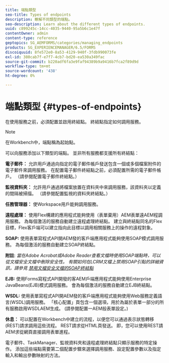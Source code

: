 ```yaml
---
title: 端點類型
seo-title: Types of endpoints
description: 瞭解不同類型的端點。
seo-description: Learn about the different types of endpoints.
uuid: c899245c-14cc-4035-9440-95a5b6c1e47f
contentOwner: admin
content-type: reference
geptopics: SG_AEMFORMS/categories/managing_endpoints
products: SG_EXPERIENCEMANAGER/6.5/FORMS
discoiquuid: 8fe572e0-8a53-4129-940f-3fdb990073fe
exl-id: 380cab7f-e7f7-4cb7-bd20-ea530a349fac
source-git-commit: b220adf6fa3e9faf94389b9a9416b7fca2f89d9d
workflow-type: tm+mt
source-wordcount: '438'
ht-degree: 0%

---
```


# 端點類型 {#types-of-endpoints}

在使用服務之前，必須配置並啟用終結點。 終結點指定如何調用服務。

>[!NOTE]
>
>在Workbench中，端點稱為起始點。

可以向服務添加以下類型的端點。 並非所有服務都支援所有終結點：

**電子郵件：** 允許用戶通過向指定的電子郵件帳戶發送包含一個或多個檔案附件的電子郵件來調用服務。 在配置電子郵件終結點之前，必須配置所需的電子郵件帳戶。 （請參閱配置電子郵件終結點。）

**監視資料夾：** 允許用戶通過將檔案放置在資料夾中來調用服務，該資料夾以定義的間隔被掃描。 （請參閱配置監視的資料夾終結點。）

**任務管理器：** 使Workspace用戶能夠調用服務。

**遠程處理：** 使用Flex構建的應用程式能夠使用（表單棄用）AEM表單遠AEM程調用服務。 為每個激活的服務自動建立遠程處理終結點。 建立與終結點同名的Flex目標，Flex客戶端可以建立指向此目標以調用相關服務上的操作的遠程對象。

**SOAP:** 使用表單寫程式API開AEM發的客戶端應用程式能夠使用SOAP模式調用服務。 為每個激活的服務自動建立SOAP終結點。

**附註**: *當在Adobe Acrobat或Adobe Reader查看文檔時使用SOAP端點時，可以從文檔安全文檔中刪除安全性。 有關如何在LCRM文檔上禁用SOAP引點的詳細資訊，請參見 [禁用文檔安全文檔的SOAP終結點](/help/forms/using/admin-help/configuring-client-server-options.md#disable-soap-endpoints-for-document-security-documents)*

**EJB:** 使用Forms寫程式API開發的客AEM戶端應用程式能夠使用Enterprise JavaBeans(EJB)模式調用服務。 會為每個激活的服務自動建立EJB終結點。

**WSDL:** 使用表單寫程式API開AEM發的客戶端應用程式能夠使用Web服務定義語言(WSDL)調用服務。 「核心配置」頁包含一個選項，用於為屬於表單一部分的所有服務啟用WSDLAEM生成。 (請參閱配置一AEM般表單設定。)

**休息：** 可以配置在Workbench中建立的流程，以便您可以通過表示狀態轉移(REST)請求調用這些流程。 REST請求從HTML頁發送。 即，您可以使用REST請AEM求從網頁直接調用表單進程。

電子郵件、TaskManager、監視資料夾和遠程處理終結點只顯示服務的特定操作。 添加這些端點需要第二個配置步驟來選擇調用服務、設定配置參數以及指定輸入和輸出參數映射的方法。
